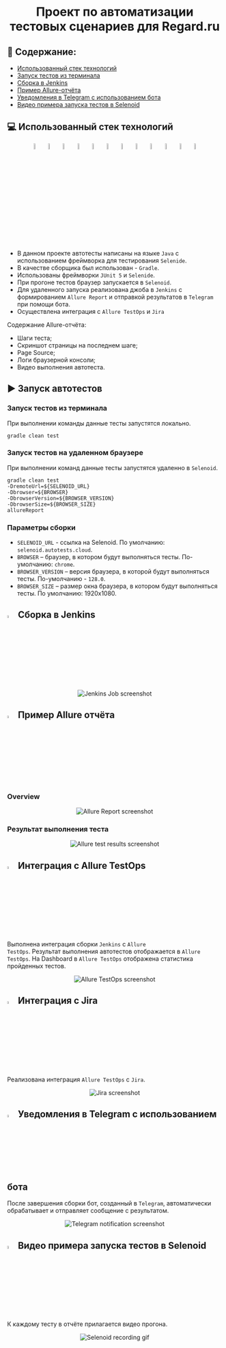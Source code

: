 <h1 align="center">
Проект по автоматизации тестовых сценариев для Regard.ru
</h1>

## 📌 Содержание:

- [Использованный стек технологий](#использованный-стек-технологий)
- [Запуск тестов из терминала](#запуск-автотестов)
- [Сборка в Jenkins](#сборка-в-jenkins)
- [Пример Allure-отчёта](#пример-allure-отчёта)
- [Уведомления в Telegram с использованием бота](#уведомления-в-telegram-с-использованием-бота)
- [Видео примера запуска тестов в Selenoid](#-видео-примера-запуска-теста-в-selenoid)

## 💻 Использованный стек технологий

<p align="center">
  <a href="https://www.jetbrains.com/idea/" target="_blank" rel="noopener noreferrer"><img width="6%" src="media/logos/IntelliJ_IDEA.png" alt="IntelliJ IDEA logo" title="IntelliJ IDEA"/></a>
  <a href="https://gradle.org/" target="_blank" rel="noopener noreferrer"><img width="6%" src="media/logos/Gradle.png" alt="Gradle logo" title="Gradle"/></a>
  <a href="https://www.java.com/" target="_blank" rel="noopener noreferrer"><img width="6%" src="media/logos/Java.png" alt="Java logo" title="Java"/></a>
  <a href="https://selenide.org/" target="_blank" rel="noopener noreferrer"><img width="6%" src="media/logos/Selenide.png" alt="Selenide logo" title="Selenide"/></a>
  <a href="https://junit.org/" target="_blank" rel="noopener noreferrer"><img width="6%" src="media/logos/JUnit5.png" alt="JUnit5 logo" title="JUnit5"/></a>
  <a href="https://github.com/" target="_blank" rel="noopener noreferrer"><img width="6%" src="media/logos/GitHub.png" alt="GitHub logo" title="GitHub"/></a>
  <a href="https://aerokube.com/selenoid/latest/" target="_blank" rel="noopener noreferrer"><img width="6%" src="media/logos/Selenoid.png" alt="Selenoid logo" title="Selenoid"/></a>
  <a href="https://qameta.io/" target="_blank" rel="noopener noreferrer"><img width="6%" src="media/logos/Allure_Report.png" alt="Allure Report logo" title="Allure Report"/></a>
  <a href="https://www.jenkins.io/" target="_blank" rel="noopener noreferrer"><img width="6%" src="media/logos/Jenkins.png" alt="Jenkins logo" title="Jenkins"/></a>
  <a href="https://telegram.org/" target="_blank" rel="noopener noreferrer"><img width="6%" src="media/logos/Telegram.png" alt="Telegram logo" title="Telegram"/></a>
  <a href="https://qameta.io/" target="_blank" rel="noopener noreferrer"><img width="6%" src="media/logos/Allure_TestOps.png" alt="Allure TestOps logo" title="Allure TestOps"/></a>
  <a href="https://www.atlassian.com/software/jira" target="_blank" rel="noopener noreferrer"><img width="6%" src="media/logos/Atlassian_Jira.png" alt="Atlassian Jira logo" title="Atlassian Jira"/></a>
</p>

- В данном проекте автотесты написаны на языке <code>Java</code> с использованием фреймворка для тестирования <code>Selenide</code>.
- В качестве сборщика был использован - <code>Gradle</code>.  
- Использованы фреймворки <code>JUnit 5</code> и <code>Selenide</code>.
- При прогоне тестов браузер запускается в <code>Selenoid</code>.
- Для удаленного запуска реализована джоба в <code>Jenkins</code> с формированием <code>Allure Report</code> и отправкой результатов в <code>Telegram</code> при помощи бота. 
- Осуществлена интеграция с <code>Allure TestOps</code> и <code>Jira</code>

Содержание Allure-отчёта:
* Шаги теста;
* Скриншот страницы на последнем шаге;
* Page Source;
* Логи браузерной консоли;
* Видео выполнения автотеста.

## ▶️ Запуск автотестов

### Запуск тестов из терминала

При выполнении команды данные тесты запустятся локально.

```
gradle clean test
```

### Запуск тестов на удаленном браузере

При выполнении команд данные тесты запустятся удаленно в <code>Selenoid</code>.

```
gradle clean test
-DremoteUrl=${SELENOID_URL}
-Dbrowser=${BROWSER}
-DbrowserVersion=${BROWSER_VERSION}
-DbrowserSize=${BROWSER_SIZE}
allureReport
```

### Параметры сборки

* <code>SELENOID_URL</code> - ссылка на Selenoid. По умолчанию: <code>selenoid.autotests.cloud</code>.
* <code>BROWSER</code> – браузер, в котором будут выполняться тесты. По-умолчанию: <code>chrome</code>.
* <code>BROWSER_VERSION</code> – версия браузера, в которой будут выполняться тесты. По-умолчанию - <code>128.0</code>.
* <code>BROWSER_SIZE</code> – размер окна браузера, в котором будут выполняться тесты. По умолчанию: 1920x1080.

## <img width="4%" src="media/logos/Jenkins.png" alt="Jenkins logo" title="Jenkins"/> Сборка в Jenkins
<p align="center">
<img src="media/screenshots/Jenkins_job.png" alt="Jenkins Job screenshot" title="Jenkins Job"/>
</p>

## <img width="4%" src="media/logos/Allure_Report.png" alt="Allure Report logo" title="Allure Report"/> Пример Allure отчёта

### Overview

<p align="center">
<img src="media/screenshots/Allure_Report_1.png" alt="Allure Report screenshot" title="Allure Report"/>
</p>

### Результат выполнения теста

<p align="center">
<img src="media/screenshots/Allure_Report_2.png" alt="Allure test results screenshot" title="Allure test results"/>
</p>

## <img width="4%" src="media/logos/Allure_TestOps.png" alt="Allure TestOps logo" title="Allure TestOps"/> Интеграция с Allure TestOps

Выполнена интеграция сборки <code>Jenkins</code> с <code>Allure TestOps</code>.
Результат выполнения автотестов отображается в <code>Allure TestOps</code>.
На Dashboard в <code>Allure TestOps</code> отображена статистика пройденных тестов.

<p align="center">
<img src="media/screenshots/Allure_Testops_run.png" alt="Allure TestOps screenshot" title="Allure TestOps"/>
</p>

## <img width="4%" src="media/logos/Atlassian_Jira.png" alt="Atlassian Jira logo" title="Atlassian Jira"/> Интеграция с Jira

Реализована интеграция <code>Allure TestOps</code> с <code>Jira</code>.

<p align="center">
<img src="media/screenshots/Jira_task.png" alt="Jira screenshot" title="Jira"/>
</p>

## <img width="4%" src="media/logos/Telegram.png" alt="Telegram logo" title="Telegram"/> Уведомления в Telegram с использованием бота

После завершения сборки бот, созданный в <code>Telegram</code>, автоматически обрабатывает и отправляет сообщение с результатом.

<p align="center">
<img src="media/screenshots/Telegram_notification.png" alt="Telegram notification screenshot" title="Telegram notification"/>
</p>

## <img width="4%" src="media/logos/Selenoid.png" alt="Selenoid logo" title="Selenoid"/> Видео примера запуска тестов в Selenoid

К каждому тесту в отчёте прилагается видео прогона.

<p align="center">
<img src="media/screenshots/Selenoid_recording.gif" alt="Selenoid recording gif" title="Selenoid recording"/>
</p>
